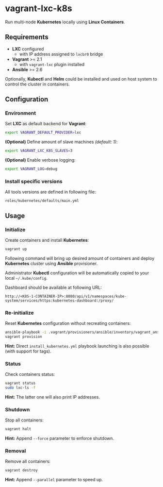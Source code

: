 # vagrant-lxc-k8s
Run multi-node **Kubernetes** locally using **Linux Containers**.

## Requirements
* **LXC** configured
  * with IP address assigned to `lxcbr0` bridge
* **Vagrant** >= 2.1
  * with `vagrant-lxc` plugin installed
* **Ansible** >= 2.6

Optionally, **Kubectl** and **Helm** could be installed and used on host system to control the cluster in containers.

## Configuration

### Environment
Set **LXC** as default backend for **Vagrant**:
```bash
export VAGRANT_DEFAULT_PROVIDER=lxc
```

**(Optional)** Define amount of slave machines *(default: 1)*:
```bash
export VAGRANT_LXC_K8S_SLAVES=3
```

**(Optional)** Enable verbose logging:
```bash
export VAGRANT_LOG=debug
```

### Install specific versions
All tools versions are defined in following file:
```
roles/kubernetes/defaults/main.yml
```

## Usage

### Initialize
Create containers and install **Kubernetes**:
```bash
vagrant up
```
Following command will bring up desired amount of containers and deploy **Kubernetes** cluster using **Ansible**
provisioner.

Administrator **Kubectl** configuration will be automatically copied to your local `~/.kube/config`.

Dashboard should be available at following URL:
```
http://<K8S-1-CONTAINER-IP>:8080/api/v1/namespaces/kube-system/services/https:kubernetes-dashboard:/proxy/
```

### Re-initialize
Reset **Kubernetes** configuration without recreating containers:
```bash
ansible-playbook -i .vagrant/provisioners/ansible/inventory/vagrant_ansible_inventory playbooks/reset_kubernetes.yml
vagrant provision
```
**Hint:** Direct `install_kubernetes.yml` playbook launching is also possible (with support for tags).

### Status
Check containers status:
```bash
vagrant status
sudo lxc-ls -f
```
**Hint:** The latter one will also print IP addresses.

### Shutdown
Stop all containers:
```bash
vagrant halt
```
**Hint:** Append `--force` parameter to enforce shutdown.

### Removal
Remove all containers:
```bash
vagrant destroy
```
**Hint:** Append `--parallel` parameter to speed up.
